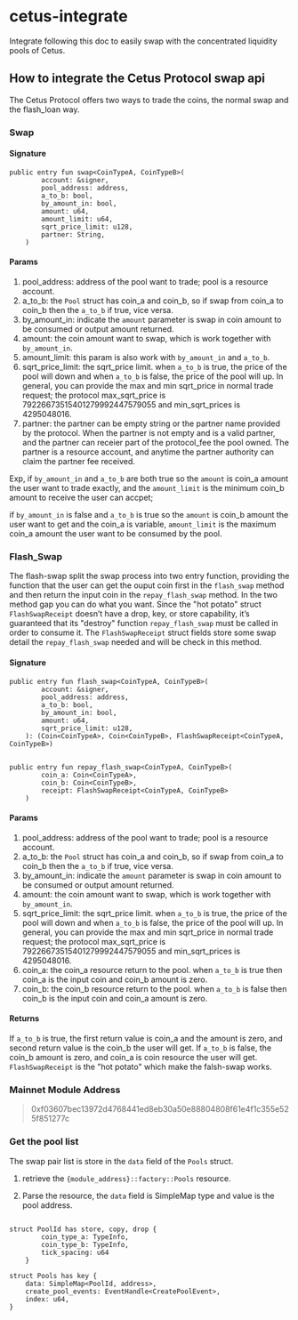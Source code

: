# cetus-integrate
Integrate following this doc to easily swap with the concentrated liquidity pools of Cetus.

## How to integrate the Cetus Protocol swap api

The Cetus Protocol offers two ways to trade the coins, the normal swap and the flash_loan way.
### Swap

#### Signature
```
public entry fun swap<CoinTypeA, CoinTypeB>(
        account: &signer,
        pool_address: address,
        a_to_b: bool,
        by_amount_in: bool,
        amount: u64,
        amount_limit: u64,
        sqrt_price_limit: u128,
        partner: String,
    ) 
```
#### Params

1. pool_address: address of the pool want to trade; pool is a resource account.
2. a_to_b: the `Pool` struct has coin_a and coin_b, so if swap from coin_a to coin_b then the `a_to_b` if true, vice versa.
3. by_amount_in: indicate the `amount` parameter is swap in coin amount to be consumed or output amount returned. 
4. amount: the coin amount want to swap, which is work together with `by_amount_in`.
5. amount_limit: this param is also work with `by_amount_in` and `a_to_b`. 
6. sqrt_price_limit: the sqrt_price limit. when `a_to_b` is true, the price of the pool will down and when `a_to_b` is false, the price of the pool will up. In general, you can provide the max and min sqrt_price in normal trade request; the protocol max_sqrt_price is 79226673515401279992447579055 and min_sqrt_prices is 4295048016.
7. partner: the partner can be empty string or the partner name provided by the protocol. When the partner is not empty and is a valid partner, and the partner can receier part of the protocol_fee the pool owned. The partner is a resource account, and anytime the partner authority can claim the partner fee received.


Exp, if `by_amount_in` and `a_to_b` are both true so the `amount` is coin_a amount the user want to trade exactly, and the `amount_limit` is the minimum coin_b amount to receive the user can accpet; 

if `by_amount_in` is false and `a_to_b` is true so the `amount` is coin_b amount the user want to get and the coin_a is variable, `amount_limit` is the maximum coin_a amount the user want to be consumed by the pool.

### Flash_Swap

The flash-swap split the swap process into two entry function, providing the function that the user can get the ouput coin first in the `flash_swap` method and then return the input coin in the `repay_flash_swap` method. In the two method gap you can do what you want.
Since the "hot potato" struct `FlashSwapReceipt` doesn’t have a drop, key, or store capability, it’s guaranteed that its "destroy" function `repay_flash_swap` must be called in order to consume it. The `FlashSwapReceipt` struct fields store some swap detail the `repay_flash_swap` needed and will be check in this method.

#### Signature
```
public entry fun flash_swap<CoinTypeA, CoinTypeB>(
        account: &signer,
        pool_address: address,
        a_to_b: bool,
        by_amount_in: bool,
        amount: u64,
        sqrt_price_limit: u128,
    ): (Coin<CoinTypeA>, Coin<CoinTypeB>, FlashSwapReceipt<CoinTypeA, CoinTypeB>)


public entry fun repay_flash_swap<CoinTypeA, CoinTypeB>(
        coin_a: Coin<CoinTypeA>,
        coin_b: Coin<CoinTypeB>,
        receipt: FlashSwapReceipt<CoinTypeA, CoinTypeB>
    )
```
#### Params

1. pool_address: address of the pool want to trade; pool is a resource account.
2. a_to_b: the `Pool` struct has coin_a and coin_b, so if swap from coin_a to coin_b then the `a_to_b` if true, vice versa.
3. by_amount_in: indicate the `amount` parameter is swap in coin amount to be consumed or output amount returned. 
4. amount: the coin amount want to swap, which is work together with `by_amount_in`.
5. sqrt_price_limit: the sqrt_price limit. when `a_to_b` is true, the price of the pool will down and when `a_to_b` is false, the price of the pool will up. In general, you can provide the max and min sqrt_price in normal trade request; the protocol max_sqrt_price is 79226673515401279992447579055 and min_sqrt_prices is 4295048016.
6. coin_a: the coin_a resource return to the pool. when `a_to_b` is true then coin_a is the input coin and coin_b amount is zero.
7. coin_b: the coin_b resource return to the pool. when `a_to_b` is false then coin_b is the input coin and coin_a amount is zero.

#### Returns

If `a_to_b` is true, the first return value is coin_a and the amount is zero, and second return value is the coin_b the user will get.
If `a_to_b` is false, the coin_b amount is zero, and coin_a is coin resource the user will get.
`FlashSwapReceipt` is the "hot potato" which make the falsh-swap works.

### Mainnet Module Address

> 0xf03607bec13972d4768441ed8eb30a50e88804808f61e4f1c355e525f851277c

### Get the pool list

The swap pair list is store in the `data` field of the `Pools` struct.

1. retrieve the `{module_address}::factory::Pools` resource.

2. Parse the resource, the `data` field is SimpleMap type and value is the pool address.

```

struct PoolId has store, copy, drop {
        coin_type_a: TypeInfo,
        coin_type_b: TypeInfo,
        tick_spacing: u64
    }

struct Pools has key {
    data: SimpleMap<PoolId, address>,
    create_pool_events: EventHandle<CreatePoolEvent>,
    index: u64,
}
```
